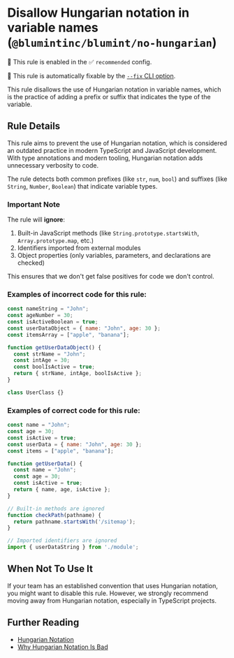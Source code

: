 # Disallow Hungarian notation in variable names (`@blumintinc/blumint/no-hungarian`)

💼 This rule is enabled in the ✅ `recommended` config.

🔧 This rule is automatically fixable by the [`--fix` CLI option](https://eslint.org/docs/latest/user-guide/command-line-interface#--fix).

<!-- end auto-generated rule header -->

This rule disallows the use of Hungarian notation in variable names, which is the practice of adding a prefix or suffix that indicates the type of the variable.

## Rule Details

This rule aims to prevent the use of Hungarian notation, which is considered an outdated practice in modern TypeScript and JavaScript development. With type annotations and modern tooling, Hungarian notation adds unnecessary verbosity to code.

The rule detects both common prefixes (like `str`, `num`, `bool`) and suffixes (like `String`, `Number`, `Boolean`) that indicate variable types.

### Important Note

The rule will **ignore**:
1. Built-in JavaScript methods (like `String.prototype.startsWith`, `Array.prototype.map`, etc.)
2. Identifiers imported from external modules
3. Object properties (only variables, parameters, and declarations are checked)

This ensures that we don't get false positives for code we don't control.

### Examples of **incorrect** code for this rule:

```js
const nameString = "John";
const ageNumber = 30;
const isActiveBoolean = true;
const userDataObject = { name: "John", age: 30 };
const itemsArray = ["apple", "banana"];

function getUserDataObject() {
  const strName = "John";
  const intAge = 30;
  const boolIsActive = true;
  return { strName, intAge, boolIsActive };
}

class UserClass {}
```

### Examples of **correct** code for this rule:

```js
const name = "John";
const age = 30;
const isActive = true;
const userData = { name: "John", age: 30 };
const items = ["apple", "banana"];

function getUserData() {
  const name = "John";
  const age = 30;
  const isActive = true;
  return { name, age, isActive };
}

// Built-in methods are ignored
function checkPath(pathname) {
  return pathname.startsWith('/sitemap');
}

// Imported identifiers are ignored
import { userDataString } from './module';
```

## When Not To Use It

If your team has an established convention that uses Hungarian notation, you might want to disable this rule. However, we strongly recommend moving away from Hungarian notation, especially in TypeScript projects.

## Further Reading

- [Hungarian Notation](https://en.wikipedia.org/wiki/Hungarian_notation)
- [Why Hungarian Notation Is Bad](https://www.joelonsoftware.com/2005/05/11/making-wrong-code-look-wrong/)

